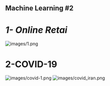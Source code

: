 ## Machine Learning #2
# _1- Online Retai_
![images/1.png](..%2Fimages%2F1.png)

# 2-COVID-19 
![images/covid-1.png](..%2Fimages%2Fcovid-1.png)
![images/covid_iran.png](..%2Fimages%2Fcovid_iran.png)

